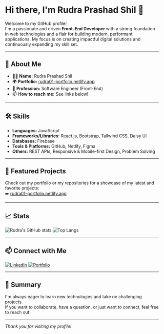 # Hi there, I'm Rudra Prashad Shil 👋

Welcome to my GitHub profile!  
I'm a passionate and driven **Front-End Developer** with a strong foundation in web technologies and a flair for building modern, performant applications. My focus is on creating impactful digital solutions and continuously expanding my skill set.

---

## 🚀 About Me

- 🧑‍💻 **Name:** Rudra Prashad Shil 
- 🌍 **Portfolio:** [rudra01-portfolio.netlify.app](https://rudra01-portfolio.netlify.app/)   
- 💼 **Profession:** Software Engineer (Front-End)
- 📫 **How to reach me:** See links below!

---

## 🛠️ Skills

- **Languages:** JavaScript
- **Frameworks/Libraries:** React.js, Bootstrap, Tailwind CSS, Daisy UI
- **Databases:** Firebase
- **Tools & Platforms:** GitHub, Netlify, Figma
- **Others:** REST APIs, Responsive & Mobile-first Design, Problem Solving

---

## 🌟 Featured Projects

Check out my portfolio or my repositories for a showcase of my latest and favorite projects:  
➡️ [rudra01-portfolio.netlify.app](https://rudra01-portfolio.netlify.app/)

---

## 📈 Stats

![Rudra's GitHub stats](https://github-readme-stats.vercel.app/api?username=Rudra-Prashad-Shil&show_icons=true&theme=radical)
![Top Langs](https://github-readme-stats.vercel.app/api/top-langs/?username=Rudra-Prashad-Shil&layout=compact&theme=radical)

---

## 📫 Connect with Me

[![LinkedIn](https://img.shields.io/badge/LinkedIn-blue?logo=linkedin&style=for-the-badge)](https://www.linkedin.com/in/rudraprashadshil3338/)
[![Portfolio](https://img.shields.io/badge/Portfolio-white?style=for-the-badge)](https://rudra01-portfolio.netlify.app/)

---

## 📝 Summary

I'm always eager to learn new technologies and take on challenging projects.  
If you want to collaborate, have a question, or just want to connect, feel free to reach out!

---

_Thank you for visiting my profile!_
